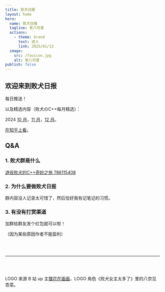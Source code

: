 ```yaml
---
title: 败犬日报
layout: home
hero:
  name: 败犬日报
  tagline: 老八可爱
  actions:
    - theme: brand
      text: 进入
      link: 2025/01/13
  image:
    src: /favicon.jpg
    alt: 老八可爱
publish: false
---
```


## 欢迎来到败犬日报

每日推送！

以及精选内容（败犬のC++每月精选）：

2024 [10 月](2024/10/)，[11 月](2024/11/)，[12 月](2024/12/)。

[在知乎上看](https://zhuanlan.zhihu.com/column/c_1846629212653506560)。

## Q&A

### 1. 败犬群是什么

[退役败犬的C++奇妙之旅 786115408](https://qm.qq.com/q/NCJmtSyaoq)

### 2. 为什么要做败犬日报

群内容没人记录太可惜了，然后恰好我有记笔记的习惯。

### 3. 有没有打赏渠道

加群给群友发个红包就可以啦！

（因为某些原因作者不能盈利）

<br/>

<br/>

***

<br/>

<br/>

LOGO 来源 B 站 up 主[狸花在画画](https://space.bilibili.com/244937198)，LOGO 角色《败犬女主太多了》里的八奈见杏菜。
